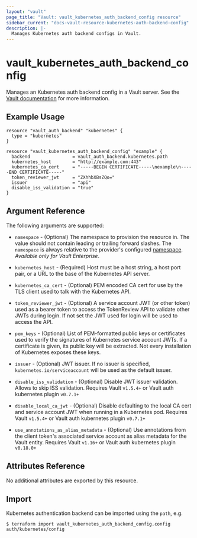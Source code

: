 ```yaml
---
layout: "vault"
page_title: "Vault: vault_kubernetes_auth_backend_config resource"
sidebar_current: "docs-vault-resource-kubernetes-auth-backend-config"
description: |-
  Manages Kubernetes auth backend configs in Vault.
---
```


# vault\_kubernetes\_auth\_backend\_config

Manages an Kubernetes auth backend config in a Vault server. See the [Vault
documentation](https://www.vaultproject.io/docs/auth/kubernetes.html) for more
information.

## Example Usage

```hcl
resource "vault_auth_backend" "kubernetes" {
  type = "kubernetes"
}

resource "vault_kubernetes_auth_backend_config" "example" {
  backend                = vault_auth_backend.kubernetes.path
  kubernetes_host        = "http://example.com:443"
  kubernetes_ca_cert     = "-----BEGIN CERTIFICATE-----\nexample\n-----END CERTIFICATE-----"
  token_reviewer_jwt     = "ZXhhbXBsZQo="
  issuer                 = "api"
  disable_iss_validation = "true"
}
```

## Argument Reference

The following arguments are supported:

* `namespace` - (Optional) The namespace to provision the resource in.
  The value should not contain leading or trailing forward slashes.
  The `namespace` is always relative to the provider's configured [namespace](../index.html#namespace).
   *Available only for Vault Enterprise*.

* `kubernetes_host` - (Required) Host must be a host string, a host:port pair, or a URL to the base of the Kubernetes API server.

* `kubernetes_ca_cert` - (Optional) PEM encoded CA cert for use by the TLS client used to talk with the Kubernetes API.

* `token_reviewer_jwt` - (Optional) A service account JWT (or other token) used as a bearer token to access the TokenReview API to validate other JWTs during login. If not set the JWT used for login will be used to access the API.

* `pem_keys` - (Optional) List of PEM-formatted public keys or certificates used to verify the signatures of Kubernetes service account JWTs. If a certificate is given, its public key will be extracted. Not every installation of Kubernetes exposes these keys.

* `issuer` - (Optional) JWT issuer. If no issuer is specified, `kubernetes.io/serviceaccount` will be used as the default issuer.

* `disable_iss_validation` - (Optional) Disable JWT issuer validation. Allows to skip ISS validation. Requires Vault `v1.5.4+` or Vault auth kubernetes plugin `v0.7.1+`

* `disable_local_ca_jwt` - (Optional) Disable defaulting to the local CA cert and service account JWT when running in a Kubernetes pod. Requires Vault `v1.5.4+` or Vault auth kubernetes plugin `v0.7.1+`

* `use_annotations_as_alias_metadata` - (Optional) Use annotations from the client token's associated service account as alias metadata for the Vault entity. Requires Vault `v1.16+` or Vault auth kubernetes plugin `v0.18.0+`


## Attributes Reference

No additional attributes are exported by this resource.

## Import

Kubernetes authentication backend can be imported using the `path`, e.g.

```
$ terraform import vault_kubernetes_auth_backend_config.config auth/kubernetes/config
```
